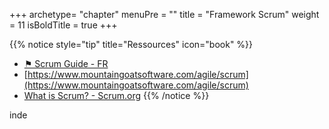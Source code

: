 +++
archetype= "chapter"
menuPre = ""
title = "Framework Scrum"
weight = 11
isBoldTitle = true
+++

{{% notice style="tip" title="Ressources" icon="book" %}}
- [⚑ Scrum Guide - FR](https://scrumguides.org/docs/scrumguide/v2020/2020-Scrum-Guide-French.pdf)
- [https://www.mountaingoatsoftware.com/agile/scrum](https://www.mountaingoatsoftware.com/agile/scrum)
- [What is Scrum? - Scrum.org](https://www.scrum.org/resources/what-scrum-module)
{{% /notice %}}

inde

